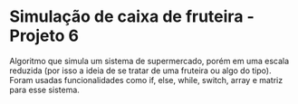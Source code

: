 # Simulação de caixa de fruteira - Projeto 6

Algoritmo que simula um sistema de supermercado, porém em uma escala reduzida (por isso a ideia de se tratar de uma fruteira ou algo do tipo). Foram usadas funcionalidades como if, else, while, switch, array e matriz para esse sistema.
